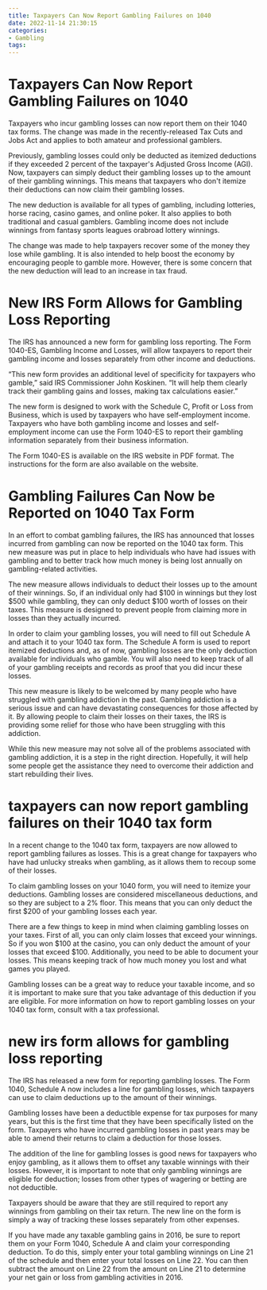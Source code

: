 ```yaml
---
title: Taxpayers Can Now Report Gambling Failures on 1040
date: 2022-11-14 21:30:15
categories:
- Gambling
tags:
---
```



#  Taxpayers Can Now Report Gambling Failures on 1040

Taxpayers who incur gambling losses can now report them on their 1040 tax forms. The change was made in the recently-released Tax Cuts and Jobs Act and applies to both amateur and professional gamblers.

Previously, gambling losses could only be deducted as itemized deductions if they exceeded 2 percent of the taxpayer's Adjusted Gross Income (AGI). Now, taxpayers can simply deduct their gambling losses up to the amount of their gambling winnings. This means that taxpayers who don't itemize their deductions can now claim their gambling losses.

The new deduction is available for all types of gambling, including lotteries, horse racing, casino games, and online poker. It also applies to both traditional and casual gamblers. Gambling income does not include winnings from fantasy sports leagues orabroad lottery winnings.

The change was made to help taxpayers recover some of the money they lose while gambling. It is also intended to help boost the economy by encouraging people to gamble more. However, there is some concern that the new deduction will lead to an increase in tax fraud.

#  New IRS Form Allows for Gambling Loss Reporting

The IRS has announced a new form for gambling loss reporting. The Form 1040-ES, Gambling Income and Losses, will allow taxpayers to report their gambling income and losses separately from other income and deductions.

“This new form provides an additional level of specificity for taxpayers who gamble,” said IRS Commissioner John Koskinen. “It will help them clearly track their gambling gains and losses, making tax calculations easier.”

The new form is designed to work with the Schedule C, Profit or Loss from Business, which is used by taxpayers who have self-employment income. Taxpayers who have both gambling income and losses and self-employment income can use the Form 1040-ES to report their gambling information separately from their business information.

The Form 1040-ES is available on the IRS website in PDF format. The instructions for the form are also available on the website.

#  Gambling Failures Can Now be Reported on 1040 Tax Form

In an effort to combat gambling failures, the IRS has announced that losses incurred from gambling can now be reported on the 1040 tax form. This new measure was put in place to help individuals who have had issues with gambling and to better track how much money is being lost annually on gambling-related activities.

The new measure allows individuals to deduct their losses up to the amount of their winnings. So, if an individual only had $100 in winnings but they lost $500 while gambling, they can only deduct $100 worth of losses on their taxes. This measure is designed to prevent people from claiming more in losses than they actually incurred.

In order to claim your gambling losses, you will need to fill out Schedule A and attach it to your 1040 tax form. The Schedule A form is used to report itemized deductions and, as of now, gambling losses are the only deduction available for individuals who gamble. You will also need to keep track of all of your gambling receipts and records as proof that you did incur these losses.

This new measure is likely to be welcomed by many people who have struggled with gambling addiction in the past. Gambling addiction is a serious issue and can have devastating consequences for those affected by it. By allowing people to claim their losses on their taxes, the IRS is providing some relief for those who have been struggling with this addiction.

While this new measure may not solve all of the problems associated with gambling addiction, it is a step in the right direction. Hopefully, it will help some people get the assistance they need to overcome their addiction and start rebuilding their lives.

#  taxpayers can now report gambling failures on their 1040 tax form

In a recent change to the 1040 tax form, taxpayers are now allowed to report gambling failures as losses. This is a great change for taxpayers who have had unlucky streaks when gambling, as it allows them to recoup some of their losses.

To claim gambling losses on your 1040 form, you will need to itemize your deductions. Gambling losses are considered miscellaneous deductions, and so they are subject to a 2% floor. This means that you can only deduct the first $200 of your gambling losses each year.

There are a few things to keep in mind when claiming gambling losses on your taxes. First of all, you can only claim losses that exceed your winnings. So if you won $100 at the casino, you can only deduct the amount of your losses that exceed $100. Additionally, you need to be able to document your losses. This means keeping track of how much money you lost and what games you played.

Gambling losses can be a great way to reduce your taxable income, and so it is important to make sure that you take advantage of this deduction if you are eligible. For more information on how to report gambling losses on your 1040 tax form, consult with a tax professional.

#  new irs form allows for gambling loss reporting

The IRS has released a new form for reporting gambling losses. The Form 1040, Schedule A now includes a line for gambling losses, which taxpayers can use to claim deductions up to the amount of their winnings.

Gambling losses have been a deductible expense for tax purposes for many years, but this is the first time that they have been specifically listed on the form. Taxpayers who have incurred gambling losses in past years may be able to amend their returns to claim a deduction for those losses.

The addition of the line for gambling losses is good news for taxpayers who enjoy gambling, as it allows them to offset any taxable winnings with their losses. However, it is important to note that only gambling winnings are eligible for deduction; losses from other types of wagering or betting are not deductible.

Taxpayers should be aware that they are still required to report any winnings from gambling on their tax return. The new line on the form is simply a way of tracking these losses separately from other expenses.

If you have made any taxable gambling gains in 2016, be sure to report them on your Form 1040, Schedule A and claim your corresponding deduction. To do this, simply enter your total gambling winnings on Line 21 of the schedule and then enter your total losses on Line 22. You can then subtract the amount on Line 22 from the amount on Line 21 to determine your net gain or loss from gambling activities in 2016.